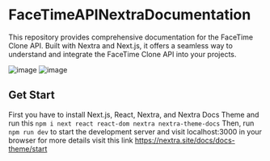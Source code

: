 # FaceTimeAPINextraDocumentation
This repository provides comprehensive documentation for the FaceTime Clone API. Built with Nextra and Next.js, it offers a seamless way to understand and integrate the FaceTime Clone API into your projects.

![image](https://github.com/adelayman1/FaceTimeAPINextraDocumentation/assets/85571327/b3e14439-cfdc-4aa0-8ab4-6a16a906bdb2)
![image](https://github.com/adelayman1/FaceTimeAPINextraDocumentation/assets/85571327/e90c7811-786d-4af6-9942-ee34d18e1388)
## Get Start
First you have to install Next.js, React, Nextra, and Nextra Docs Theme
and run this ```npm i next react react-dom nextra nextra-theme-docs```
Then, run ```npm run dev``` to start the development server and visit localhost:3000 in your browser
for more details visit this link https://nextra.site/docs/docs-theme/start
